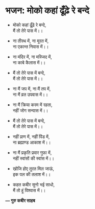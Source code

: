 # भजन: मोको कहां ढूँढ़े रे बन्दे

- मोको कहां ढूँढ़े रे बन्दे, \
  मैं तो तेरे पास में।।

- ना तीरथ में, ना मूरत में, \
  ना एकान्त निवास में।।

- ना मंदिर में, ना मस्जिद में, \
  ना काबे कैलास में।।

- मैं तो तेरे पास में बन्दे, \
  मैं तो तेरे पास में।।

- ना मैं जप में, ना मैं तप में, \
  ना मैं व्रत उपवास में।।

- ना मैं क्रिया करम में रहता, \
  नहीं जोग सन्यास में।।

- मैं तो तेरे पास में बन्दे, \
  मैं तो तेरे पास में।।

- नहीं प्राण में, नहीं पिंड में, \
  ना ब्रह्याण्ड आकाश में।।

- ना मैं प्रकृति प्रवार गुफा में, \
  नहीं स्वांसों की स्वांस में।।

- खोजि होए तुरत मिल जाऊं, \
  इक पल की तलाश में।।

- कहत कबीर सुनो भई साधो, \
  मैं तो हूं विश्वास में।।

**— गुरु कबीर साहब**
